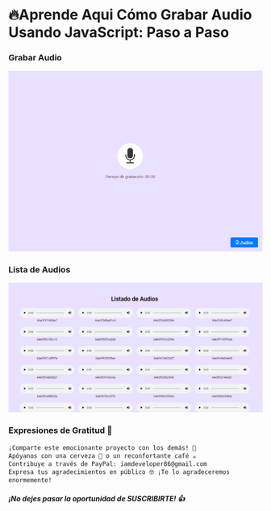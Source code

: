 # 🔥Aprende Aqui Cómo Grabar Audio Usando JavaScript: Paso a Paso

### Grabar Audio

![](https://raw.githubusercontent.com/urian121/imagenes-proyectos-github/master/grabar-audio-con-JavaScript.PNG)

### Lista de Audios

![](https://raw.githubusercontent.com/urian121/imagenes-proyectos-github/master/lista-de-audios-con-javascript-php-urian-viera.PNG)

### Expresiones de Gratitud 🎁

    ¡Comparte este emocionante proyecto con los demás! 📢
    Apóyanos con una cerveza 🍺 o un reconfortante café ☕
    Contribuye a través de PayPal: iamdeveloper86@gmail.com
    Expresa tus agradecimientos en público 🤓 ¡Te lo agradeceremos enormemente!

##### ¡No dejes pasar la oportunidad de SUSCRIBIRTE! 👍

